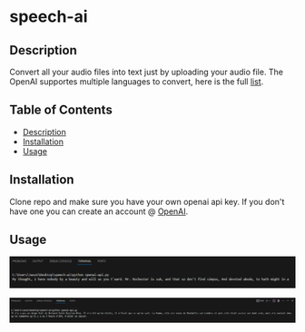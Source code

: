 # speech-ai

## Description

Convert all your audio files into text just by uploading your audio file. The OpenAI supportes multiple languages to convert, here is the full [list](https://platform.openai.com/docs/guides/speech-to-text/supported-languages).

## Table of Contents

* [Description](#description)
* [Installation](#installation)
* [Usage](#usage)

## Installation

Clone repo and make sure you have your own openai api key. If you don't have one you can create an account @ [OpenAI](https://auth0.openai.com/u/signup/identifier?state=hKFo2SBEMm5scHA0X09wMEZjVkREaU0xM2RHd25Jbk9jaWYyd6Fur3VuaXZlcnNhbC1sb2dpbqN0aWTZIERyaWNBMl9EV2I4MEhJTU1NdUhMUEFfeXEzY1AwRy15o2NpZNkgRFJpdnNubTJNdTQyVDNLT3BxZHR3QjNOWXZpSFl6d0Q).


## Usage

![](/images/English.png)

![](/images/French.png)